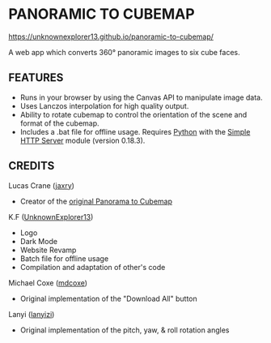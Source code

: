 # PANORAMIC TO CUBEMAP

https://unknownexplorer13.github.io/panoramic-to-cubemap/

A web app which converts 360° panoramic images to six cube faces.

## FEATURES
* Runs in your browser by using the Canvas API to manipulate image data.
* Uses Lanczos interpolation for high quality output.
* Ability to rotate cubemap to control the orientation of the scene and format of the cubemap.
* Includes a .bat file for offline usage. Requires [Python](https://www.python.org/) with the [Simple HTTP Server](https://pypi.org/project/simple-http-server/) module (version 0.18.3).

## CREDITS
Lucas Crane ([jaxry](https://github.com/jaxry))
* Creator of the [original Panorama to Cubemap](https://github.com/jaxry/panorama-to-cubemap)

K.F ([UnknownExplorer13](https://github.com/UnknownExplorer13))
* Logo
* Dark Mode
* Website Revamp
* Batch file for offline usage
* Compilation and adaptation of other's code

Michael Coxe ([mdcoxe](https://github.com/mdcoxe))
* Original implementation of the "Download All" button

Lanyi ([lanyizi](https://github.com/lanyizi))
* Original implementation of the pitch, yaw, & roll rotation angles
